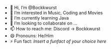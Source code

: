 - 👋 Hi, I’m @Bockkwurst
- 👀 I’m interested in Music, Coding and Movies
- 🌱 I’m currently learning Java
- 💞️ I’m looking to collaborate on ...
- 📫 How to reach me: Discord -> Bockkwurst
- 😄 Pronouns: He/Him
- ⚡ Fun fact: *Insert a funfact of your choice here*

<!---
Bockkwurst/Bockkwurst is a ✨ special ✨ repository because its `README.md` (this file) appears on your GitHub profile.
You can click the Preview link to take a look at your changes.
--->
